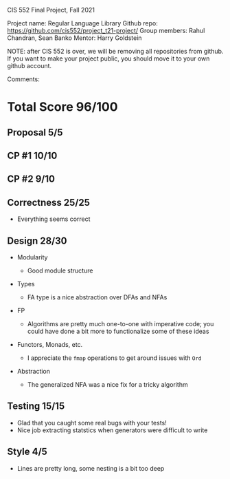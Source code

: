 CIS 552 Final Project, Fall 2021

Project name: Regular Language Library
Github repo: https://github.com/cis552/project_t21-project/
Group members: Rahul Chandran, Sean Banko
Mentor: Harry Goldstein

NOTE: after CIS 552 is over, we will be removing all repositories from github. If you want to make
your project public, you should move it to your own github account.

Comments:

# Total Score 96/100

## Proposal          5/5
## CP #1            10/10
## CP #2             9/10

## Correctness      25/25
+ Everything seems correct

## Design           28/30 
* Modularity
  + Good module structure

* Types
  + FA type is a nice abstraction over DFAs and NFAs

* FP
  - Algorithms are pretty much one-to-one with imperative code; you could have done a bit more to
    functionalize some of these ideas

* Functors, Monads, etc.
  + I appreciate the `fmap` operations to get around issues with `Ord`

* Abstraction
  + The generalized NFA was a nice fix for a tricky algorithm

## Testing          15/15
+ Glad that you caught some real bugs with your tests!
+ Nice job extracting statstics when generators were difficult to write

## Style             4/5
- Lines are pretty long, some nesting is a bit too deep
